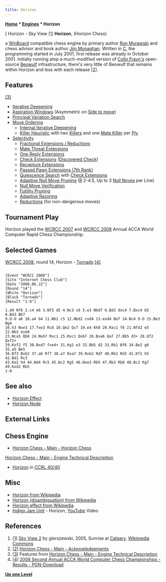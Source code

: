 ```yaml
---
title: Horizon
---
```

**[Home](Home "Home") * [Engines](Engines "Engines") * Horizon**

\[ Horizon - Sky View <a id="cite-note-1" href="#cite-ref-1">[1]</a>
**Horizon**, (Horizon Chess)

a [WinBoard](WinBoard "WinBoard") compatible chess engine by primary author [Ron Murawski](Ron_Murawski "Ron Murawski") and chess advisor and book author [Jim Monaghan](index.php?title=Jim_Monaghan&action=edit&redlink=1 "Jim Monaghan (page does not exist)").
Written in [C](C "C"), the programming started in July 2001, first release was already in October 2001.
Initially running atop a much-modified version of [Colin Frayn's](Colin_Frayn "Colin Frayn") open-source [Beowulf](Beowulf "Beowulf") infrastructure, there's very little of Beowulf that remains within Horizon and less with each release <a id="cite-note-2" href="#cite-ref-2">[2]</a>.

## Features

<a id="cite-note-3" href="#cite-ref-3">[3]</a>

- [Iterative Deepening](Iterative_Deepening "Iterative Deepening")
- [Aspiration Windows](Aspiration_Windows "Aspiration Windows") (Asymmetric on [Side to move](Side_to_move "Side to move"))
- [Principal Variation Search](Principal_Variation_Search "Principal Variation Search")
- [Move Ordering](Move_Ordering "Move Ordering")
  - [Internal Iterative Deepening](Internal_Iterative_Deepening "Internal Iterative Deepening")
  - [Killer Heuristic](Killer_Heuristic "Killer Heuristic") with two [Killers](Killer_Move "Killer Move") and one [Mate Killer](Mate_Killers "Mate Killers") per [Ply](Ply "Ply")
- [Selectivity](Selectivity "Selectivity")
  - [Fractional Extensions / Reductions](Extensions#FractionalExtensions "Extensions")
  - [Mate Threat Extensions](Mate_Threat_Extensions "Mate Threat Extensions")
  - [One Reply Extensions](One_Reply_Extensions "One Reply Extensions")
  - [Check Extensions](Check_Extensions "Check Extensions") ([Discovered Check](Discovered_Check "Discovered Check"))
  - [Recapture Extensions](Recapture_Extensions "Recapture Extensions")
  - [Passed Pawn Extensions (7th Rank)](Passed_Pawn_Extensions "Passed Pawn Extensions")
  - [Quiescence Search](Quiescence_Search "Quiescence Search") with [Check Extensions](Check_Extensions "Check Extensions")
  - [Adaptive Null Move Pruning](Null_Move_Pruning#AdaptiveNullMovePruning "Null Move Pruning") ([R](Depth_Reduction_R "Depth Reduction R") 2-4.5, Up to 3 [Null Noves](Null_Move "Null Move") per Line)
  - [Null Move Verification](Null_Move_Pruning#ZugzwangVerification "Null Move Pruning")
  - [Futility Pruning](Futility_Pruning "Futility Pruning")
  - [Adaptive Razoring](Razoring "Razoring")
  - [Reductions](Reductions "Reductions") (for non-dangerous moves)

## Tournament Play

Horizon played the [WCRCC 2007](WCRCC_2007 "WCRCC 2007") and [WCRCC 2008](WCRCC_2008 "WCRCC 2008") Annual ACCA World Computer Rapid Chess Championship.

## Selected Games

[WCRCC 2008](WCRCC_2008 "WCRCC 2008"), round 14, Horizon - [Tornado](Tornado "Tornado") <a id="cite-note-4" href="#cite-ref-4">[4]</a>

```

[Event "WCRCC 2008"]
[Site "Internet Chess Club"]
[Date "2008.06.22"]
[Round "14"]
[White "Horizon"]
[Black "Tornado"]
[Result "1-0"]

1.d4 Nf6 2.c4 e6 3.Nf3 d5 4.Nc3 c6 5.e3 Nbd7 6.Bd3 dxc4 7.Bxc4 b5 8.Bd3 Bb7 
9.O-O a6 10.a4 b4 11.Nb1 c5 12.Nbd2 cxd4 13.exd4 Be7 14.Nc4 O-O 15.Be3 Ng4 
16.h3 Nxe3 17.fxe3 Rc8 18.Qe2 Qc7 19.e4 Kh8 20.Rac1 f6 21.Nfd2 e5 22.Nb3 exd4 
23.Nca5 Qb8 24.Nxb7 Rxc1 25.Rxc1 Qxb7 26.Bxa6 Qa7 27.Bb5 d3+ 28.Qf2 Qxf2+ 
29.Kxf2 f5 30.Bxd7 fxe4+ 31.Kg1 e3 32.Bb5 d2 33.Rb1 Bf6 34.Be2 g6 35.a5 Be5 
36.Bf3 Bxb2 37.a6 Rf7 38.a7 Rxa7 39.Rxb2 Rd7 40.Rb1 Rd3 41.Kf1 h5 42.Bd1 Rc3 
43.Ke2 h4 44.Nd4 Rc5 45.Nc2 Rg5 46.Nxe3 Rb5 47.Rb3 Rb8 48.Bc2 Kg7 49.Kxd2 Rb5
1-0

```

## See also

- [Horizon Effect](Horizon_Effect "Horizon Effect")
- [Horizon Node](Horizon_Node "Horizon Node")

## External Links

## Chess Engine

- [Horizon Chess - Main - Horizon Chess](http://www.horizonchess.com/pmwiki.php?n=Main.HomePage)

[Horizon Chess - Main - Engine Technical Description](http://www.horizonchess.com/pmwiki.php?n=Main.EngineTechnicalDescription)

- [Horizon](http://www.computerchess.org.uk/ccrl/4040/cgi/compare_engines.cgi?family=Horizon&print=Rating+list&print=Results+table&print=LOS+table&print=Ponder+hit+table&print=Eval+difference+table&print=Comopp+gamenum+table&print=Overlap+table&print=Score+with+common+opponents) in [CCRL 40/40](CCRL "CCRL")

## Misc

- [Horizon from Wikipedia](https://en.wikipedia.org/wiki/Horizon)
- [Horizon (disambiguation) from Wikipedia](https://en.wikipedia.org/wiki/Horizon_%28disambiguation%29)
- [Horizon effect from Wikipedia](https://en.wikipedia.org/wiki/Horizon_effect)
- [Indigo Jam Unit](Category:Indigo_Jam_Unit "Category:Indigo Jam Unit") - Horizon, [YouTube](https://en.wikipedia.org/wiki/YouTube) Video

## References

1. <a id="cite-ref-1" href="#cite-note-1">[1]</a> [Sky View 2](http://commons.wikimedia.org/wiki/File:SkyView2.PNG) by gierszewski, 2005, Sunrise at [Calgary](https://en.wikipedia.org/wiki/Calgary), [Wikimedia Commons](https://en.wikipedia.org/wiki/Wikimedia_Commons)
1. <a id="cite-ref-2" href="#cite-note-2">[2]</a> [Horizon Chess - Main - Acknowledgements](http://www.horizonchess.com/pmwiki.php?n=Main.HomePage)
1. <a id="cite-ref-3" href="#cite-note-3">[3]</a> Features from [Horizon Chess - Main - Engine Technical Description](http://www.horizonchess.com/pmwiki.php?n=Main.EngineTechnicalDescription)
1. <a id="cite-ref-4" href="#cite-note-4">[4]</a> [2008 Second Annual ACCA World Computer Chess Championships - Results - PGN-Download](http://compchess.org/ACCAWCRCC/2008ACCAWCRCC/2008WCRCCResults.html)

**[Up one Level](Engines "Engines")**

